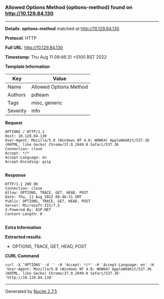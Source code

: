 ### Allowed Options Method (options-method) found on http://10.129.84.130
---
**Details**: **options-method**  matched at http://10.129.84.130

**Protocol**: HTTP

**Full URL**: http://10.129.84.130

**Timestamp**: Thu Aug 11 09:46:31 +0100 BST 2022

**Template Information**

| Key | Value |
|---|---|
| Name | Allowed Options Method |
| Authors | pdteam |
| Tags | misc, generic |
| Severity | info |

**Request**
```http
OPTIONS / HTTP/1.1
Host: 10.129.84.130
User-Agent: Mozilla/5.0 (Windows NT 4.0; WOW64) AppleWebKit/537.36 (KHTML, like Gecko) Chrome/37.0.2049.0 Safari/537.36
Connection: close
Accept: */*
Accept-Language: en
Accept-Encoding: gzip


```

**Response**
```http
HTTP/1.1 200 OK
Connection: close
Allow: OPTIONS, TRACE, GET, HEAD, POST
Date: Thu, 11 Aug 2022 08:46:31 GMT
Public: OPTIONS, TRACE, GET, HEAD, POST
Server: Microsoft-IIS/7.5
X-Powered-By: ASP.NET
Content-Length: 0


```

**Extra Information**

**Extracted results**:

- OPTIONS, TRACE, GET, HEAD, POST



**CURL Command**
```
curl -X 'OPTIONS' -d '' -H 'Accept: */*' -H 'Accept-Language: en' -H 'User-Agent: Mozilla/5.0 (Windows NT 4.0; WOW64) AppleWebKit/537.36 (KHTML, like Gecko) Chrome/37.0.2049.0 Safari/537.36' 'http://10.129.84.130'
```
---
Generated by [Nuclei 2.7.5](https://github.com/projectdiscovery/nuclei)